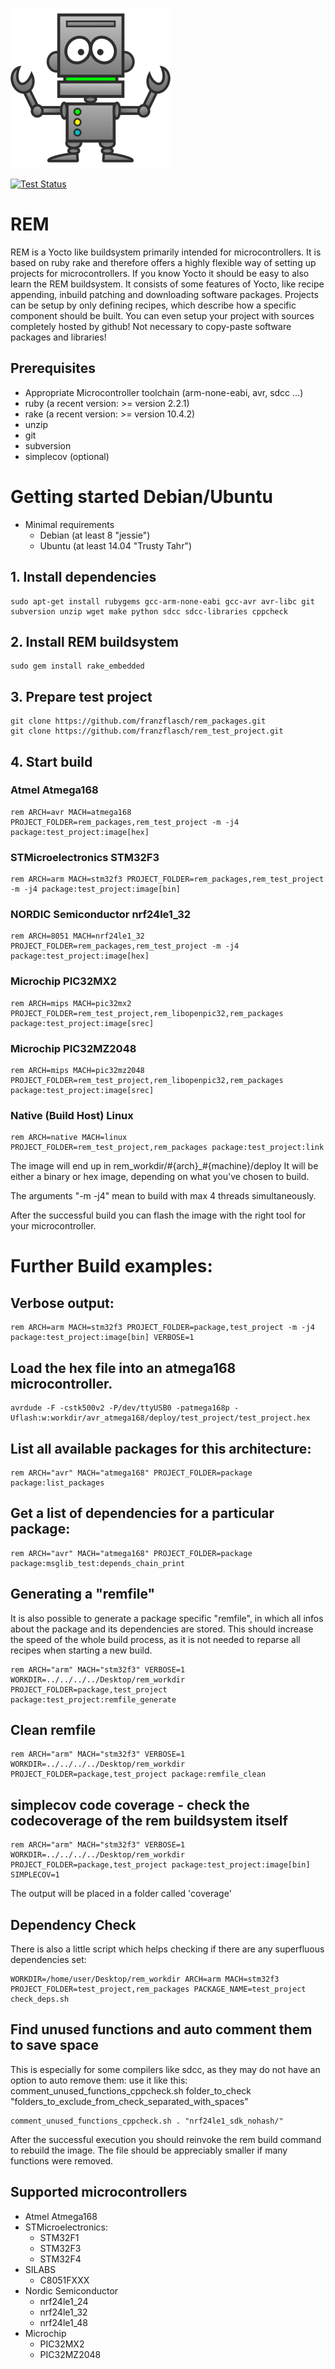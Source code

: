 ![icon](https://github.com/franzflasch/REM/blob/master/rem.png?raw=true)

[![Test Status](https://travis-ci.org/franzflasch/REM.svg?branch=master)](https://travis-ci.org/franzflasch/REM)

# REM
REM is a Yocto like buildsystem primarily intended for microcontrollers. It is based on ruby rake and therefore offers a highly flexible way of setting up projects for microcontrollers. If you know Yocto it should be easy to also learn the REM buildsystem. It consists of some features of Yocto, like recipe appending, inbuild patching and downloading software packages. Projects can be setup by only defining recipes, which describe how a specific component should be built. You can even setup your project with sources completely hosted by github! Not necessary to copy-paste software packages and libraries!

## Prerequisites
* Appropriate Microcontroller toolchain (arm-none-eabi, avr, sdcc ...)
* ruby (a recent version: >= version 2.2.1)
* rake (a recent version: >= version 10.4.2)
* unzip
* git
* subversion
* simplecov (optional)

# Getting started Debian/Ubuntu
* Minimal requirements
    - Debian (at least 8 "jessie")
    - Ubuntu (at least 14.04 "Trusty Tahr")

## 1. Install dependencies
```Shell
sudo apt-get install rubygems gcc-arm-none-eabi gcc-avr avr-libc git subversion unzip wget make python sdcc sdcc-libraries cppcheck
```

## 2. Install REM buildsystem
```Shell
sudo gem install rake_embedded
```

## 3. Prepare test project
```Shell
git clone https://github.com/franzflasch/rem_packages.git
git clone https://github.com/franzflasch/rem_test_project.git
```

## 4. Start build

### Atmel Atmega168
```Shell
rem ARCH=avr MACH=atmega168 PROJECT_FOLDER=rem_packages,rem_test_project -m -j4 package:test_project:image[hex]
```

### STMicroelectronics STM32F3
```Shell
rem ARCH=arm MACH=stm32f3 PROJECT_FOLDER=rem_packages,rem_test_project -m -j4 package:test_project:image[bin]
```

### NORDIC Semiconductor nrf24le1_32
```Shell
rem ARCH=8051 MACH=nrf24le1_32 PROJECT_FOLDER=rem_packages,rem_test_project -m -j4 package:test_project:image[hex]
```

### Microchip PIC32MX2
```Shell
rem ARCH=mips MACH=pic32mx2 PROJECT_FOLDER=rem_test_project,rem_libopenpic32,rem_packages package:test_project:image[srec]
```

### Microchip PIC32MZ2048
```Shell
rem ARCH=mips MACH=pic32mz2048 PROJECT_FOLDER=rem_test_project,rem_libopenpic32,rem_packages package:test_project:image[srec]
```

### Native (Build Host) Linux
```Shell
rem ARCH=native MACH=linux PROJECT_FOLDER=rem_test_project,rem_packages package:test_project:link
```

The image will end up in rem_workdir/#{arch}_#{machine}/deploy
It will be either a binary or hex image, depending on what you've chosen to build.

The arguments "-m -j4" mean to build with max 4 threads simultaneously.

After the successful build you can flash the image with the right tool for your microcontroller.


# Further Build examples:

## Verbose output:
```Shell
rem ARCH=arm MACH=stm32f3 PROJECT_FOLDER=package,test_project -m -j4 package:test_project:image[bin] VERBOSE=1
```

## Load the hex file into an atmega168 microcontroller.
```Shell
avrdude -F -cstk500v2 -P/dev/ttyUSB0 -patmega168p -Uflash:w:workdir/avr_atmega168/deploy/test_project/test_project.hex
```

## List all available packages for this architecture:
```Shell
rem ARCH="avr" MACH="atmega168" PROJECT_FOLDER=package package:list_packages
```

## Get a list of dependencies for a particular package:
```Shell
rem ARCH="avr" MACH="atmega168" PROJECT_FOLDER=package package:msglib_test:depends_chain_print
```

## Generating a "remfile"
It is also possible to generate a package specific "remfile", in which all infos about the package and its dependencies are stored. This should increase the speed of the whole build process, as it is not needed to reparse all recipes when starting a new build.
```Shell
rem ARCH="arm" MACH="stm32f3" VERBOSE=1 WORKDIR=../../../../Desktop/rem_workdir PROJECT_FOLDER=package,test_project package:test_project:remfile_generate
```

## Clean remfile
```Shell
rem ARCH="arm" MACH="stm32f3" VERBOSE=1 WORKDIR=../../../../Desktop/rem_workdir PROJECT_FOLDER=package,test_project package:remfile_clean
```

## simplecov code coverage - check the codecoverage of the rem buildsystem itself
```Shell
rem ARCH="arm" MACH="stm32f3" VERBOSE=1 WORKDIR=../../../../Desktop/rem_workdir PROJECT_FOLDER=package,test_project package:test_project:image[bin] SIMPLECOV=1
```
The output will be placed in a folder called 'coverage'

## Dependency Check
There is also a little script which helps checking if there are any superfluous dependencies set:
```Shell
WORKDIR=/home/user/Desktop/rem_workdir ARCH=arm MACH=stm32f3 PROJECT_FOLDER=test_project,rem_packages PACKAGE_NAME=test_project check_deps.sh
```

## Find unused functions and auto comment them to save space
This is especially for some compilers like sdcc, as they may do not have an option to auto remove them:
use it like this:
comment_unused_functions_cppcheck.sh folder_to_check "folders_to_exclude_from_check_separated_with_spaces"
```Shell
comment_unused_functions_cppcheck.sh . "nrf24le1_sdk_nohash/"
```
After the successful execution you should reinvoke the rem build command to rebuild the image. The file should be appreciably smaller if many functions were removed.

## Supported microcontrollers
* Atmel Atmega168
* STMicroelectronics:
    - STM32F1
    - STM32F3
    - STM32F4
* SILABS
    - C8051FXXX
* Nordic Semiconductor
    - nrf24le1_24
    - nrf24le1_32
    - nrf24le1_48
* Microchip
    - PIC32MX2
    - PIC32MZ2048
